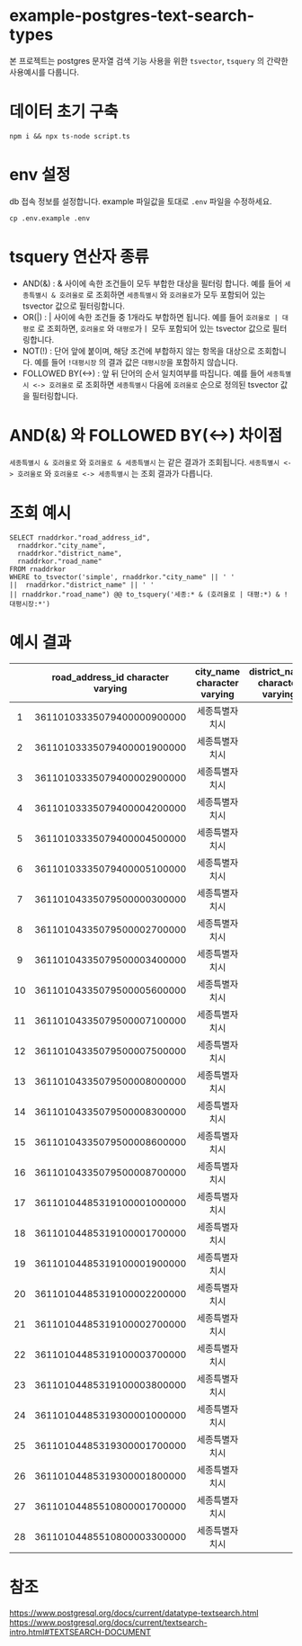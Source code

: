 # example-postgres-text-search-types

본 프로젝트는 postgres 문자열 검색 기능 사용을 위한 `tsvector`, `tsquery` 의 간략한 사용예시를 다룹니다.

# 데이터 초기 구축

```
npm i && npx ts-node script.ts
```

# env 설정

db 접속 정보를 설정합니다. example 파일값을 토대로 `.env` 파일을 수정하세요.

```
cp .env.example .env
```


# tsquery 연산자 종류

- AND(&) : & 사이에 속한 조건들이 모두 부합한 대상을 필터링 합니다. 예를 들어 `세종특별시 & 호려울로` 로 조회하면 `세종특별시` 와 `호려울로`가 모두 포함되어 있는 tsvector 값으로 필터링합니다.
- OR(|) : | 사이에 속한 조건들 중 1개라도 부합하면 됩니다. 예를 들어 `호려울로 | 대평로` 로 조회하면, `호려울로` 와 `대평로`가ㅣ 모두 포함되어 있는 tsvector 값으로 필터링합니다.
- NOT(!) : 단어 앞에 붙이며, 해당 조건에 부합하지 않는 항목을 대상으로 조회합니다. 예를 들어 `!대평시장` 의 결과 값은 `대평시장`을 포함하지 않습니다.
- FOLLOWED BY(<->) : 앞 뒤 단어의 순서 일치여부를 따집니다. 예를 들어 `세종특별시 <-> 호려울로` 로 조회하면 `세종특별시` 다음에 `호려울로` 순으로 정의된 tsvector 값을 필터링합니다.

# AND(&) 와 FOLLOWED BY(<->) 차이점

`세종특별시 & 호려울로` 와 `호려울로 & 세종특별시` 는 같은 결과가 조회됩니다.
`세종특별시 <-> 호려울로` 와 `호려울로 <-> 세종특별시` 는 조회 결과가 다릅니다.

# 조회 예시

```
SELECT rnaddrkor."road_address_id", 
  rnaddrkor."city_name", 
  rnaddrkor."district_name", 
  rnaddrkor."road_name"
FROM rnaddrkor
WHERE to_tsvector('simple', rnaddrkor."city_name" || ' ' 
||  rnaddrkor."district_name" || ' ' 
|| rnaddrkor."road_name") @@ to_tsquery('세종:* & (호려울로 | 대평:*) & !대평시장:*')
```

# 예시 결과

|    | road_address_id character varying | city_name character varying | district_name character varying | road_name character varying |
|:--:|:---------------------------------:|:---------------------------:|:-------------------------------:|:---------------------------:|
|  1 | 36110103335079400000900000        | 세종특별자치시              |                                 | 호려울로                    |
|  2 | 36110103335079400001900000        | 세종특별자치시              |                                 | 호려울로                    |
|  3 | 36110103335079400002900000        | 세종특별자치시              |                                 | 호려울로                    |
|  4 | 36110103335079400004200000        | 세종특별자치시              |                                 | 호려울로                    |
|  5 | 36110103335079400004500000        | 세종특별자치시              |                                 | 호려울로                    |
|  6 | 36110103335079400005100000        | 세종특별자치시              |                                 | 호려울로                    |
|  7 | 36110104335079500000300000        | 세종특별자치시              |                                 | 대평로                      |
|  8 | 36110104335079500002700000        | 세종특별자치시              |                                 | 대평로                      |
|  9 | 36110104335079500003400000        | 세종특별자치시              |                                 | 대평로                      |
| 10 | 36110104335079500005600000        | 세종특별자치시              |                                 | 대평로                      |
| 11 | 36110104335079500007100000        | 세종특별자치시              |                                 | 대평로                      |
| 12 | 36110104335079500007500000        | 세종특별자치시              |                                 | 대평로                      |
| 13 | 36110104335079500008000000        | 세종특별자치시              |                                 | 대평로                      |
| 14 | 36110104335079500008300000        | 세종특별자치시              |                                 | 대평로                      |
| 15 | 36110104335079500008600000        | 세종특별자치시              |                                 | 대평로                      |
| 16 | 36110104335079500008700000        | 세종특별자치시              |                                 | 대평로                      |
| 17 | 36110104485319100001000000        | 세종특별자치시              |                                 | 대평1길                     |
| 18 | 36110104485319100001700000        | 세종특별자치시              |                                 | 대평1길                     |
| 19 | 36110104485319100001900000        | 세종특별자치시              |                                 | 대평1길                     |
| 20 | 36110104485319100002200000        | 세종특별자치시              |                                 | 대평1길                     |
| 21 | 36110104485319100002700000        | 세종특별자치시              |                                 | 대평1길                     |
| 22 | 36110104485319100003700000        | 세종특별자치시              |                                 | 대평1길                     |
| 23 | 36110104485319100003800000        | 세종특별자치시              |                                 | 대평1길                     |
| 24 | 36110104485319300001000000        | 세종특별자치시              |                                 | 대평3길                     |
| 25 | 36110104485319300001700000        | 세종특별자치시              |                                 | 대평3길                     |
| 26 | 36110104485319300001800000        | 세종특별자치시              |                                 | 대평3길                     |
| 27 | 36110104485510800001700000        | 세종특별자치시              |                                 | 대평4길                     |
| 28 | 36110104485510800003300000        | 세종특별자치시              |                                 | 대평4길                     |


# 참조

https://www.postgresql.org/docs/current/datatype-textsearch.html
https://www.postgresql.org/docs/current/textsearch-intro.html#TEXTSEARCH-DOCUMENT